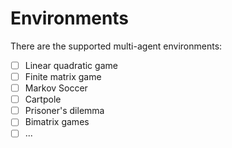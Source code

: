 # Environments

There are the supported multi-agent environments:

- [ ] Linear quadratic game
- [ ] Finite matrix game
- [ ] Markov Soccer
- [ ] Cartpole 
- [ ] Prisoner's dilemma
- [ ] Bimatrix games
- [ ] ...
